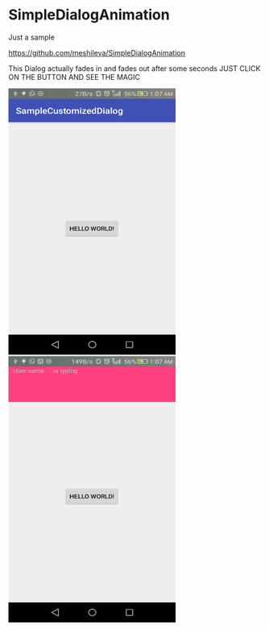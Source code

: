 # SimpleDialogAnimation

Just a sample 

https://github.com/meshileya/SimpleDialogAnimation

This Dialog actually fades in and fades out after some seconds JUST CLICK ON THE BUTTON AND SEE THE MAGIC

<img src="https://github.com/meshileya/SimpleDialogAnimation/blob/master/1.png" width="332px" height="528px">   <img src="https://github.com/meshileya/SimpleDialogAnimation/blob/master/2.png" width="332px" height="528px">
